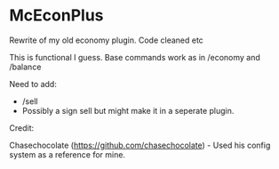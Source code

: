 # McEconPlus
Rewrite of my old economy plugin. Code cleaned etc

This is functional I guess. Base commands work as in /economy and /balance

Need to add:
- /sell
- Possibly a sign sell but might make it in a seperate plugin.

Credit:

Chasechocolate (https://github.com/chasechocolate) - Used his config system as a reference for mine.
